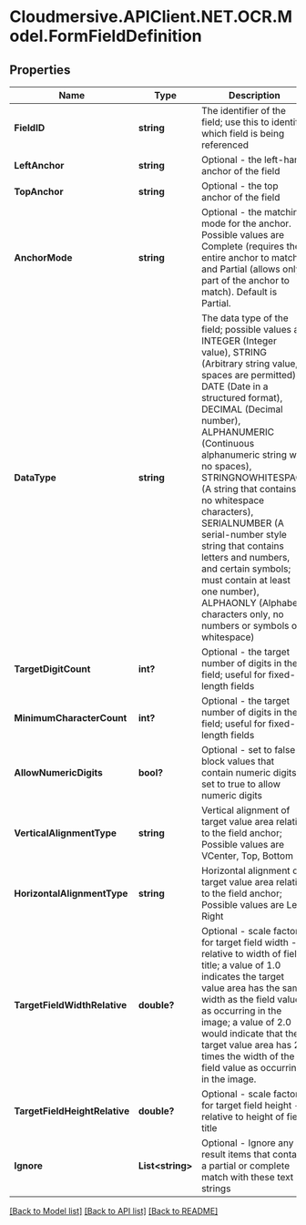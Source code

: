 # Cloudmersive.APIClient.NET.OCR.Model.FormFieldDefinition
## Properties

Name | Type | Description | Notes
------------ | ------------- | ------------- | -------------
**FieldID** | **string** | The identifier of the field; use this to identify which field is being referenced | [optional] 
**LeftAnchor** | **string** | Optional - the left-hand anchor of the field | [optional] 
**TopAnchor** | **string** | Optional - the top anchor of the field | [optional] 
**AnchorMode** | **string** | Optional - the matching mode for the anchor.  Possible values are Complete (requires the entire anchor to match) and Partial (allows only part of the anchor to match).  Default is Partial. | [optional] 
**DataType** | **string** | The data type of the field; possible values are INTEGER (Integer value), STRING (Arbitrary string value, spaces are permitted), DATE (Date in a structured format), DECIMAL (Decimal number), ALPHANUMERIC (Continuous alphanumeric string with no spaces), STRINGNOWHITESPACE (A string that contains no whitespace characters), SERIALNUMBER (A serial-number style string that contains letters and numbers, and certain symbols; must contain at least one number), ALPHAONLY (Alphabet characters only, no numbers or symbols or whitespace) | [optional] 
**TargetDigitCount** | **int?** | Optional - the target number of digits in the field; useful for fixed-length fields | [optional] 
**MinimumCharacterCount** | **int?** | Optional - the target number of digits in the field; useful for fixed-length fields | [optional] 
**AllowNumericDigits** | **bool?** | Optional - set to false to block values that contain numeric digits, set to true to allow numeric digits | [optional] 
**VerticalAlignmentType** | **string** | Vertical alignment of target value area relative to the field anchor; Possible values are VCenter, Top, Bottom | [optional] 
**HorizontalAlignmentType** | **string** | Horizontal alignment of target value area relative to the field anchor; Possible values are Left, Right | [optional] 
**TargetFieldWidthRelative** | **double?** | Optional - scale factor for target field width - relative to width of field title; a value of 1.0 indicates the target value area has the same width as the field value as occurring in the image; a value of 2.0 would indicate that the target value area has 2 times the width of the field value as occurring in the image. | [optional] 
**TargetFieldHeightRelative** | **double?** | Optional - scale factor for target field height - relative to height of field title | [optional] 
**Ignore** | **List&lt;string&gt;** | Optional - Ignore any result items that contain a partial or complete match with these text strings | [optional] 

[[Back to Model list]](../README.md#documentation-for-models) [[Back to API list]](../README.md#documentation-for-api-endpoints) [[Back to README]](../README.md)


